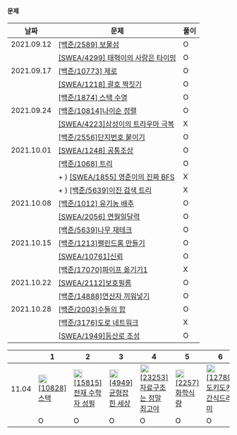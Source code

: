 #### 문제

| 날짜       | 문제                                                         | 풀이 |
| ---------- | ------------------------------------------------------------ | ---- |
| 2021.09.12 | [[백준/2589] 보물섬](https://www.acmicpc.net/problem/2589)   | O    |
|            | [[SWEA/4299] 태혁이의 사랑은 타이밍](https://swexpertacademy.com/main/code/problem/problemDetail.do?contestProbId=AWLv6mx6htoDFAVV) | O    |
| 2021.09.17 | [[백준/10773] 제로](https://www.acmicpc.net/problem/10773)   | O    |
|            | [[SWEA/1218] 괄호 짝짓기](https://swexpertacademy.com/main/code/problem/problemDetail.do?contestProbId=AV14eWb6AAkCFAYD&categoryId=AV14eWb6AAkCFAYD&categoryType=CODE&problemTitle=%EA%B4%84%ED%98%B8&orderBy=FIRST_REG_DATETIME&selectCodeLang=ALL&select-1=&pageSize=10&pageIndex=1) | O    |
|            | [[백준/1874] 스택 수열](https://www.acmicpc.net/problem/1874) | O    |
| 2021.09.24 | [[백준/10814]나이순 정렬](https://www.acmicpc.net/problem/10814) | O    |
|            | [[SWEA/4223]삼성이의 트라우마 극복](https://swexpertacademy.com/main/code/userProblem/userProblemDetail.do?contestProbId=AWKpmwua-VoDFAUV) | X    |
|            | [[백준/2556]단지번호 붙이기](https://www.acmicpc.net/problem/2667) | O    |
| 2021.10.01 | [[SWEA/1248] 공통조상](https://swexpertacademy.com/main/code/problem/problemDetail.do?problemLevel=5&contestProbId=AV15PTkqAPYCFAYD&categoryId=AV15PTkqAPYCFAYD&categoryType=CODE&problemTitle=&orderBy=SUBMIT_COUNT&selectCodeLang=PYTHON&select-1=5&pageSize=10&pageIndex=1) | O    |
|            | [[백준/1068] 트리](https://www.acmicpc.net/problem/1068)     | O    |
|            | + ) [[SWEA/1855] 영준이의 진짜 BFS](https://swexpertacademy.com/main/code/problem/problemDetail.do?contestProbId=AV5LnipaDvwDFAXc) | X    |
|            | + ) [[백준/5639]이진 검색 트리](https://www.acmicpc.net/problem/5639) | X    |
| 2021.10.08 | [[백준/1012] 유기농 배추](https://www.acmicpc.net/problem/1012) | O    |
|            | [[SWEA/2056] 연월일달력](https://swexpertacademy.com/main/code/problem/problemDetail.do?contestProbId=AV5QLkdKAz4DFAUq&categoryId=AV5QLkdKAz4DFAUq&categoryType=CODE&problemTitle=&orderBy=INQUERY_COUNT&selectCodeLang=ALL&select-1=&pageSize=10&pageIndex=5) | O    |
|            | [[백준/5639]나무 재테크](https://www.acmicpc.net/problem/16235) | O    |
| 2021.10.15 | [[백준/1213]팰린드롬 만들기](https://www.acmicpc.net/problem/1213) | O    |
|            | [[SWEA/10761]신뢰](https://swexpertacademy.com/main/code/problem/problemDetail.do?contestProbId=AXSVc1TqEAYDFAQT) | O    |
|            | [[백준/17070]파이프 옮기기1](https://www.acmicpc.net/problem/17070) | X    |
| 2021.10.22 | [[SWEA/2112]보호필름](https://swexpertacademy.com/main/code/problem/problemDetail.do?contestProbId=AV5V1SYKAaUDFAWu) | O    |
|            | [[백준/14888]연산자 끼워넣기](https://www.acmicpc.net/problem/14888) | O    |
| 2021.10.28 | [[백준/2003\]수들의 합](https://www.acmicpc.net/problem/2003) | O    |
|            | [[백준/3176\]도로 네트워크](https://www.acmicpc.net/problem/3176) | X    |
|            | [[SWEA/1949\]등산로 조성](https://swexpertacademy.com/main/code/problem/problemDetail.do?contestProbId=AV5PoOKKAPIDFAUq) | O    |

|       | 1                                                            | 2                                                            | 3                                                            | 4                                                            | 5                                                            | 6                                                            | 7                                                            |
| ----- | ------------------------------------------------------------ | ------------------------------------------------------------ | ------------------------------------------------------------ | ------------------------------------------------------------ | ------------------------------------------------------------ | ------------------------------------------------------------ | ------------------------------------------------------------ |
| 11.04 | <img src="https://d2gd6pc034wcta.cloudfront.net/tier/7.svg" width="20" height="20">[[10828]스택](https://www.acmicpc.net/problem/10828) | <img src="https://d2gd6pc034wcta.cloudfront.net/tier/7.svg" width="20" height="20">[[15815]천재 수학자 성필](https://www.acmicpc.net/problem/15815) | <img src="https://d2gd6pc034wcta.cloudfront.net/tier/7.svg" width="20" height="20">[[4949]균형잡힌 세상](https://www.acmicpc.net/problem/4949) | <img src="https://d2gd6pc034wcta.cloudfront.net/tier/6.svg" width="20" height="20">[[23253]자료구조는 정말 최고야](https://www.acmicpc.net/problem/23253) | <img src="https://d2gd6pc034wcta.cloudfront.net/tier/8.svg" width="20" height="20">[[2257]화학식량](https://www.acmicpc.net/problem/2257) | <img src="https://d2gd6pc034wcta.cloudfront.net/tier/7.svg" width="20" height="20">[[12789]도키도키 간식드리미](https://www.acmicpc.net/problem/12789) | <img src="https://d2gd6pc034wcta.cloudfront.net/tier/12.svg" width="20" height="20">[[17298]오큰수](https://www.acmicpc.net/problem/17298) |
|       | O                                                            | O                                                            | O                                                            | O                                                            | O                                                            | O                                                            |                                                              |
